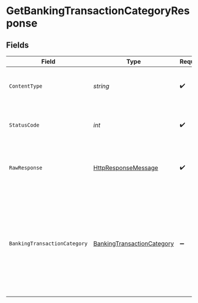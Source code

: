# GetBankingTransactionCategoryResponse


## Fields

| Field                                                                                                                                                                                        | Type                                                                                                                                                                                         | Required                                                                                                                                                                                     | Description                                                                                                                                                                                  | Example                                                                                                                                                                                      |
| -------------------------------------------------------------------------------------------------------------------------------------------------------------------------------------------- | -------------------------------------------------------------------------------------------------------------------------------------------------------------------------------------------- | -------------------------------------------------------------------------------------------------------------------------------------------------------------------------------------------- | -------------------------------------------------------------------------------------------------------------------------------------------------------------------------------------------- | -------------------------------------------------------------------------------------------------------------------------------------------------------------------------------------------- |
| `ContentType`                                                                                                                                                                                | *string*                                                                                                                                                                                     | :heavy_check_mark:                                                                                                                                                                           | HTTP response content type for this operation                                                                                                                                                |                                                                                                                                                                                              |
| `StatusCode`                                                                                                                                                                                 | *int*                                                                                                                                                                                        | :heavy_check_mark:                                                                                                                                                                           | HTTP response status code for this operation                                                                                                                                                 |                                                                                                                                                                                              |
| `RawResponse`                                                                                                                                                                                | [HttpResponseMessage](https://learn.microsoft.com/en-us/dotnet/api/system.net.http.httpresponsemessage?view=net-5.0)                                                                         | :heavy_check_mark:                                                                                                                                                                           | Raw HTTP response; suitable for custom response parsing                                                                                                                                      |                                                                                                                                                                                              |
| `BankingTransactionCategory`                                                                                                                                                                 | [BankingTransactionCategory](../../Models/Components/BankingTransactionCategory.md)                                                                                                          | :heavy_minus_sign:                                                                                                                                                                           | Success                                                                                                                                                                                      | {<br/>"id": "auto-and-transport",<br/>"name": "Auto \u0026 Transport",<br/>"hasChildren": true,<br/>"status": "Active",<br/>"modifiedDate": "2022-05-23T16:32:50",<br/>"sourceModifiedDate": "2021-04-24T07:59:10"<br/>} |